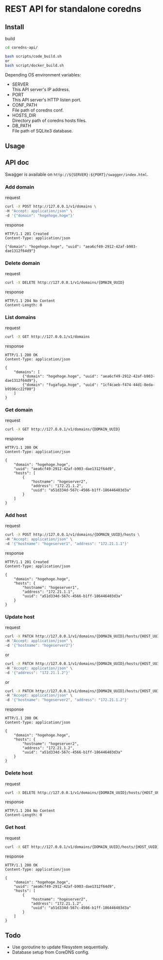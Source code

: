 # REST API for standalone coredns

## Install

build

```bash
cd coredns-api/

bash scripts/code_build.sh 
or
bash script/docker_build.sh
```

Depending OS environment variables:
- SERVER  
  This API server's IP address.
- PORT  
  This API server's HTTP listen port.
- CONF_PATH  
  File path of coredns conf.
- HOSTS_DIR  
  Directory path of coredns hosts files.
- DB_PATH  
  File path of SQLite3 database.

## Usage

## API doc

Swagger is available on `http://${SERVER}:${PORT}/swagger/index.html`.

### Add domain

request

```bash
curl -X POST http://127.0.0.1/v1/domains \
-H "Accept: application/json" \
-d '{"domain": "hogehoge.hoge"}'
```

response

```text
HTTP/1.1 201 Created
Content-Type: application/json

{"domain": "hogehoge.hoge", "uuid": "aea6cf49-2912-42af-b903-dae1312f64d9"}
```

### Delete domain

request

```bash
curl -X DELETE http://127.0.0.1/v1/domains/{DMAIN_UUID}
```

response

```text
HTTP/1.1 204 No Content
Content-Length: 0
```

### List domains

request

```bash
curl -X GET http://127.0.0.1/v1/domains
```

response

```text
HTTP/1.1 200 OK
Content-Type: application/json

{
    "domains": [
        {"domain": "hogehoge.hoge", "uuid": "aea6cf49-2912-42af-b903-dae1312f64d9"},
        {"domain": "fugafuga.hoge", "uuid": "1cf4caeb-f474-44d1-8eda-b9596cc22f00"}
    ]
}
```

### Get domain

request

```bash
curl -X GET http://127.0.0.1/v1/domains/{DOMAIN_UUID}
```

response

```text
HTTP/1.1 200 OK
Content-Type: application/json

{
    "domain": "hogehoge.hoge",
    "uuid": "aea6cf49-2912-42af-b903-dae1312f64d9",
    "hosts": [
        {
            "hostname": "hogeserver2",
            "address": "172.21.1.2",
            "uuid": "a51d334d-567c-4566-b1ff-186446403d3a"
        }
    ]
}
```


### Add host

request

```bash
curl -X POST http://127.0.0.1/v1/domains/{DOMAIN_UUID}/hosts \
-H "Accept: application/json" \
-d '{"hostname": "hogeserver1", "address": "172.21.1.1"}'
```

response

```text
HTTP/1.1 201 Created
Content-Type: application/json

{
    "domain": "hogehoge.hoge",
    "hosts": {
        "hostname": "hogeserver1",
        "address": "172.21.1.1",
        "uuid": "a51d334d-567c-4566-b1ff-186446403d3a"
    }
}
```

### Update host

request

```bash
curl -X PATCH http://127.0.0.1/v1/domains/{DOMAIN_UUID}/hosts/{HOST_UUID} \
-H "Accept: application/json" \
-d '{"hostname": "hogeserver2"}'
```

or

```bash
curl -X PATCH http://127.0.0.1/v1/domains/{DOMAIN_UUID}/hosts/{HOST_UUID} \
-H "Accept: application/json" \
-d '{"address": "172.21.1.2"}'
```

or

```bash
curl -X PATCH http://127.0.0.1/v1/domains/{DOMAIN_UUID}/hosts/{HOST_UUID} \
-H "Accept: application/json" \
-d '{"hostname": "hogeserver2", "address": "172.21.1.2"}'
```

response

```text
HTTP/1.1 200 OK
Content-Type: application/json

{
    "domain": "hogehoge.hoge",
    "hosts": {
        "hostname": "hogeserver2",
        "address": "172.21.1.2",
        "uuid": "a51d334d-567c-4566-b1ff-186446403d3a"
    }
}
```

### Delete host

request

```bash
curl -X DELETE http://127.0.0.1/v1/domains/{DOMAIN_UUID}/hosts/{HOST_UUID}
```

response

```text
HTTP/1.1 204 No Content
Content-Length: 0
```

### Get host

request

```bash
curl -X GET http://127.0.0.1/v1/domains/{DOMAIN_UUID}/hosts/{HOST_UUID}
```

response

```text
HTTP/1.1 200 OK
Content-Type: application/json

{
    "domain": "hogehoge.hoge",
    "uuid": "aea6cf49-2912-42af-b903-dae1312f64d9",
    "hosts": [
        {
            "hostname": "hogeserver2",
            "address": "172.21.1.2",
            "uuid": "a51d334d-567c-4566-b1ff-186446403d3a"
        }
    ]
}
```

## Todo
- Use goroutine to update filesystem sequentially.
- Database setup from CoreDNS config.
